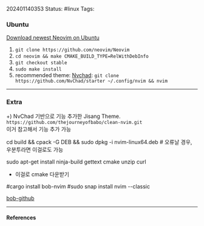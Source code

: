 202401140353
Status: #linux
Tags:
### Ubuntu

[Download newest Neovim on Ubuntu](https://github.com/neovim/neovim/blob/master/BUILD.md)

1. `git clone https://github.com/neovim/Neovim`
2. `cd neovim && make CMAKE_BUILD_TYPE=RelWithDebInfo`
3. `git checkout stable`
4. `sudo make install`
5. recommended theme: [Nvchad](https://nvchad.com/docs/quickstart/install): `git clone https://github.com/NvChad/starter ~/.config/nvim && nvim`  

---
### Extra

+) NvChad 기반으로 기능 추가한 Jisang Theme.
`https://github.com/thejourneyofbabo/clean-nvim.git`  
이거 참고해서 기능 추가 가능

cd build && cpack -G DEB && sudo dpkg -i nvim-linux64.deb # 오류날 경우, 우분투라면 이걸로도 가능

sudo apt-get install ninja-build gettext cmake unzip curl
- 이걸로 cmake 다운받기

#cargo install bob-nvim
#sudo snap install nvim --classic

[bob-github](https://github.com/MordechaiHadad/bob)

---
#### References
